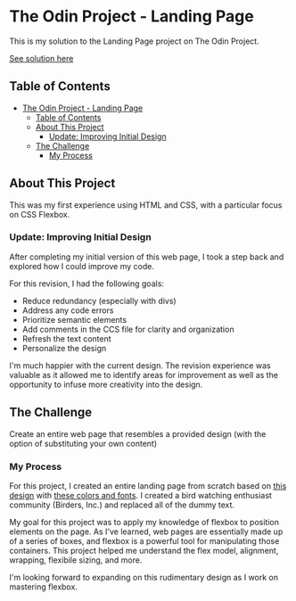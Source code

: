 # The Odin Project - Landing Page

This is my solution to the Landing Page project on The Odin Project.

[See solution here](https://niles-c.github.io/portfolio-landing-page/)

## Table of Contents

- [The Odin Project - Landing Page](#the-odin-project---landing-page)
  - [Table of Contents](#table-of-contents)
  - [About This Project](#about-this-project)
    - [Update: Improving Initial Design](#update-improving-initial-design)
  - [The Challenge](#the-challenge)
    - [My Process](#my-process)

## About This Project

This was my first experience using HTML and CSS, with a particular focus on CSS Flexbox.

### Update: Improving Initial Design

After completing my initial version of this web page, I took a step back and explored how I could improve my code.

For this revision, I had the following goals:

- Reduce redundancy (especially with divs)
- Address any code errors
- Prioritize semantic elements
- Add comments in the CCS file for clarity and organization
- Refresh the text content
- Personalize the design

I'm much happier with the current design. The revision experience was valuable as it allowed me to identify areas for improvement as well as the opportunity to infuse more creativity into the design.

## The Challenge

Create an entire web page that resembles a provided design (with the option of substituting your own content)

### My Process

For this project, I created an entire landing page from scratch based on [this design](https://cdn.statically.io/gh/TheOdinProject/curriculum/main/foundations/html_css/project/odin-project.png) with [these colors and fonts](https://cdn.statically.io/gh/TheOdinProject/curriculum/main/foundations/html_css/project/colors_and_stuff.png). I created a bird watching enthusiast community (Birders, Inc.) and replaced all of the dummy text.

My goal for this project was to apply my knowledge of flexbox to position elements on the page. As I've learned, web pages are essentially made up of a series of boxes, and flexbox is a powerful tool for manipulating those containers. This project helped me understand the flex model, alignment, wrapping, flexibile sizing, and more.

I'm looking forward to expanding on this rudimentary design as I work on mastering flexbox.

